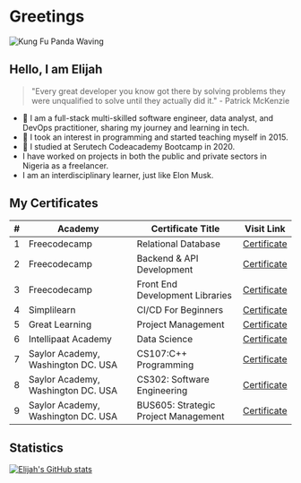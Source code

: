 # Greetings

![Kung Fu Panda Waving](https://gifdb.com/images/high/kung-fu-panda-po-waving-ub3ic92611g1yvxk.webp)

## Hello, I am Elijah

> "Every great developer you know got there by solving problems they were unqualified to solve until they actually did it." - Patrick McKenzie

- 🔭 I am a full-stack multi-skilled software engineer, data analyst, and DevOps practitioner, sharing my journey and learning in tech.
- 🌱 I took an interest in programming and started teaching myself in 2015.
- 🌱 I studied at Serutech Codeacademy Bootcamp in 2020.
- I have worked on projects in both the public and private sectors in Nigeria as a freelancer.
- I am an interdisciplinary learner, just like Elon Musk.

## My Certificates

| # | Academy       | Certificate Title                                | Visit Link |
|---|---------------|--------------------------------------------------|------------|
| 1 | Freecodecamp  | Relational Database                             | [Certificate](https://www.freecodecamp.org/certification/elijah-ekpen-mensah/relational-database-v8) |
| 2 | Freecodecamp  | Backend & API Development                       | [Certificate](https://www.freecodecamp.org/certification/elijah-ekpen-mensah/back-end-development-and-apis) |
| 3 | Freecodecamp  | Front End Development Libraries                 | [Certificate](https://www.freecodecamp.org/certification/elijah-ekpen-mensah/front-end-development-libraries) |
| 4 | Simplilearn   | CI/CD For Beginners                             | [Certificate](https://www.simplilearn.com/skillup-certificate-landing?token=eyJjb3Vyc2VfaWQiOiIxODA1IiwiY2VydGlmaWNhdGVfdXJsIjoiaHR0cHM6XC9cL2NlcnRpZmljYXRlcy5zaW1wbGljZG4ubmV0XC9zaGFyZVwvdGh1bWJfNDg4MzE2MF8xNzA4MTg0NzA3LnBuZyIsInVzZXJuYW1lIjoiRUxJSkFIIEVLUEVOIE1FTlNBSCJ9&utm_source=shared-certificate&utm_medium=lms&utm_campaign=shared-certificate-promotion&referrer=https%3A%2F%2Flms.simplilearn.com%2Fcourses%2F4303%2FCI%252FCD-for-Beginners%2Fcertificate%2Fdownload-skillup&%24web_only=true&_branch_match_id=1288039701108830095&_branch_referrer=H4sIAAAAAAAAA8soKSkottLXL87MLcjJ1EssKNDLyczL1k%2FVN%2FMP8s2L8nJM90gCAO2LnislAAAA) |
| 5| Great Learning  | Project Management | [Certificate](https://verify.mygreatlearning.com/verify/GXGGGKNW)
| 6| Intellipaat Academy  | Data Science | [Certificate](https://intellipaat.com/academy/certificate-link/?Yz00Mjc0JnU9MTY2MDM5JmV4dD0x)
| 7| Saylor Academy, Washington DC. USA  | CS107:C++ Programming | [Certificate](https://learn.saylor.org/pluginfile.php/1/tool_certificate/issues/1728916956/7046235895EE.pdf)
| 8| Saylor Academy, Washington DC.  USA  | CS302: Software Engineering | [Certificate](https://learn.saylor.org/pluginfile.php/1/tool_certificate/issues/1722004982/0803006548EE.pdf)
| 9| Saylor Academy, Washington DC.  USA  | BUS605: Strategic Project Management | [Certificate](https://learn.saylor.org/pluginfile.php/1/tool_certificate/issues/1722413231/3542920137EE.pdf)

## Statistics
 [![Elijah's GitHub stats](https://github-readme-stats.vercel.app/api?username=Elijah-apps)](https://github.com/anuraghazra/github-readme-stats)

